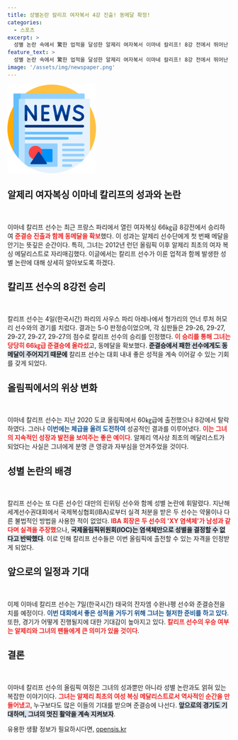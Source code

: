 ```yaml
---
title: 성별논란 칼리프 여자복서 4강 진출! 동메달 확정!
categories:
  - 스포츠
excerpt: >
  성별 논란 속에서 驚한 업적을 달성한 알제리 여자복서 이마네 칼리프! 8강 전에서 뛰어난 실력으로 동메달 확보에 성공하며 역사를 썼습니다. 그녀의 다음 도전은 준결승! 성별에 대한 편견을 넘어서는 그녀의 여정, 계속 지켜보세요!
feature_text: >
  성별 논란 속에서 驚한 업적을 달성한 알제리 여자복서 이마네 칼리프! 8강 전에서 뛰어난 실력으로 동메달 확보에 성공하며 역사를 썼습니다. 그녀의 다음 도전은 준결승! 성별에 대한 편견을 넘어서는 그녀의 여정, 계속 지켜보세요!
image: '/assets/img/newspaper.png'
---
```


<p><img src="/assets/img/newspaper.png" alt="kimp 속보" /></p>

<h2 data-ke-size="size26">알제리 여자복싱 이마네 칼리프의 성과와 논란</h2>

<p data-ke-size="size16">&nbsp;</p>

<p>이마네 칼리프 선수는 최근 프랑스 파리에서 열린 여자복싱 66㎏급 8강전에서 승리하여 <b><span style="color: #ee2323;">준결승 진출과 함께 동메달을 확보</span></b>했다. 이 성과는 알제리 선수단에게 첫 번째 메달을 안기는 뜻깊은 순간이다. 특히, 그녀는 2012년 런던 올림픽 이후 알제리 최초의 여자 복싱 메달리스트로 자리매김했다. 이글에서는 칼리프 선수가 이룬 업적과 함께 발생한 성별 논란에 대해 상세히 알아보도록 하겠다.</p>

<h2 data-ke-size="size26">칼리프 선수의 8강전 승리</h2>

<p data-ke-size="size16">&nbsp;</p>

<p>칼리프 선수는 4일(한국시간) 파리의 사우스 파리 아레나에서 헝가리의 언너 루처 허모리 선수와의 경기를 치렀다. 결과는 5-0 판정승이었으며, 각 심판들은 29-26, 29-27, 29-27, 29-27, 29-27의 점수로 칼리프 선수의 승리를 인정했다. <b><span style="color: #ee2323;">이 승리를 통해 그녀는 당당히 66㎏급 준결승에 올라섰</span></b>고, 동메달을 확보했다. <b><span style="background-color: #21538527;">준결승에서 패한 선수에게도 동메달이 주어지기 때문에</span></b> 칼리프 선수는 대회 내내 좋은 성적을 계속 이어갈 수 있는 기회를 갖게 되었다.</p>

<h2 data-ke-size="size26">올림픽에서의 위상 변화</h2>

<p data-ke-size="size16">&nbsp;</p>

<p>이마네 칼리프 선수는 지난 2020 도쿄 올림픽에서 60㎏급에 출전했으나 8강에서 탈락하였다. 그러나 <b><span style="color: #1a5490;">이번에는 체급을 올려 도전하여</span></b> 성공적인 결과를 이루어냈다. <b><span style="color: #ee2323;">이는 그녀의 지속적인 성장과 발전을 보여주는 좋은 예이다</span></b>. 알제리 역사상 최초의 메달리스트가 되었다는 사실은 그녀에게 분명 큰 영광과 자부심을 안겨주었을 것이다.</p>

<h2 data-ke-size="size26">성별 논란의 배경</h2>

<p data-ke-size="size16">&nbsp;</p>

<p>칼리프 선수는 또 다른 선수인 대만의 린위팅 선수와 함께 성별 논란에 휘말렸다. 지난해 세계선수권대회에서 국제복싱협회(IBA)로부터 실격 처분을 받은 두 선수는 약물이나 다른 불법적인 방법을 사용한 적이 없었다. <b><span style="color: #ee2323;">IBA 회장은 두 선수의 'XY 염색체'가 남성과 같다며 실격을 주장했</span></b>으나, <b><span style="background-color: #21538527;">국제올림픽위원회(IOC)는 염색체만으로 성별을 결정할 수 없다고 반박했다</span></b>. 이로 인해 칼리프 선수들은 이번 올림픽에 출전할 수 있는 자격을 인정받게 되었다.</p>

<h2 data-ke-size="size26">앞으로의 일정과 기대</h2>

<p data-ke-size="size16">&nbsp;</p>

<p>이제 이마네 칼리프 선수는 7일(한국시간) 태국의 잔자엠 수완나펭 선수와 준결승전을 치를 예정이다. <b><span style="color: #1a5490;">이번 대회에서 좋은 성적을 거두기 위해 그녀는 철저한 준비를 하고 있다</span></b>. 또한, 경기가 어떻게 진행될지에 대한 기대감이 높아지고 있다. <b><span style="color: #ee2323;">칼리프 선수의 우승 여부는 알제리와 그녀의 팬들에게 큰 의미가 있을 것이다</span></b>.</p>

<h2 data-ke-size="size26">결론</h2>

<p data-ke-size="size16">&nbsp;</p>

<p>이마네 칼리프 선수의 올림픽 여정은 그녀의 성과뿐만 아니라 성별 논란과도 얽혀 있는 복잡한 이야기이다. <b><span style="color: #ee2323;">그녀는 알제리 최초의 여성 복싱 메달리스트로서 역사적인 순간을 만들어냈고, </span></b>누구보다도 많은 이들의 기대를 받으며 준결승에 나선다. <b><span style="background-color: #21538527;">앞으로의 경기도 기대하며, 그녀의 멋진 활약을 계속 지켜보자</span></b>.</p>
유용한 생활 정보가 필요하시다면, <a href="https://opensis.kr" rel="dofollow">opensis.kr</a>


